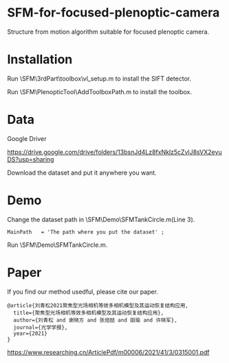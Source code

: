 # SFM-for-focused-plenoptic-camera
Structure from motion algorithm suitable for focused plenoptic camera.
# Installation
Run \SFM\3rdPart\toolbox\vl_setup.m to install the SIFT detector.

Run \SFM\PlenopticTool\AddToolboxPath.m  to install the toolbox.

# Data
Google Driver

https://drive.google.com/drive/folders/13bsnJd4Lz8fxNklz5cZvlJ8sVX2eyuDS?usp=sharing

Download the dataset and put it anywhere you want.
# Demo 
Change the dataset path in \SFM\Demo\SFMTankCircle.m(Line 3).

`MainPath   = 'The path where you put the dataset' ;  `


Run \SFM\Demo\SFMTankCircle.m.

# Paper
If you find our method usedful, please cite our paper.
```
@article{刘青松2021聚焦型光场相机等效多相机模型及其运动恢复结构应用,
  title={聚焦型光场相机等效多相机模型及其运动恢复结构应用},
  author={刘青松 and 谢晓方 and 张烜喆 and 田瑜 and 许晓军},
  journal={光学学报},
  year={2021}
}
```
https://www.researching.cn/ArticlePdf/m00006/2021/41/3/0315001.pdf
